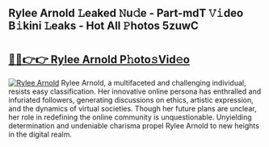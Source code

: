 ## Rylee Arnold 𝙻eaked 𝙽u𝚍e - Part-mdT 𝚅𝚒deo B𝚒kini 𝙻eaks - Hot All 𝙿hotos 5zuwC

# <h2><a href="http://ld6x34r.urlbe.top/?page=Rylee+Arnold">🔗🔗👉👉 Rylee Arnold P𝚑oto𝚜Vid𝚎o</a></h2>

[![Rylee Arnold](https://i.imgur.com/eBuTRDB.gif)](http://ld6x34r.urlbe.top/?page=Rylee+Arnold)
Rylee Arnold, a multifaceted and challenging individual, resists easy classification. Her innovative online persona has enthralled and infuriated followers, generating discussions on ethics, artistic expression, and the dynamics of virtual societies. Though her future plans are unclear, her role in redefining the online community is unquestionable. Unyielding determination and undeniable charisma propel Rylee Arnold to new heights in the digital realm.
